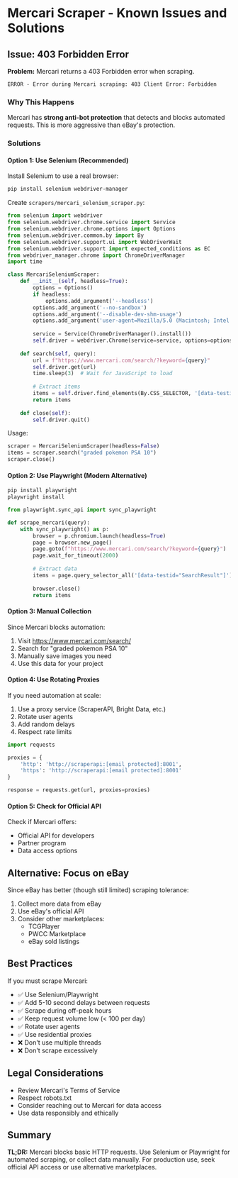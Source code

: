 # Mercari Scraper - Known Issues and Solutions

## Issue: 403 Forbidden Error

**Problem:** Mercari returns a 403 Forbidden error when scraping.

```
ERROR - Error during Mercari scraping: 403 Client Error: Forbidden
```

### Why This Happens

Mercari has **strong anti-bot protection** that detects and blocks automated requests. This is more aggressive than eBay's protection.

### Solutions

#### Option 1: Use Selenium (Recommended)

Install Selenium to use a real browser:

```bash
pip install selenium webdriver-manager
```

Create `scrapers/mercari_selenium_scraper.py`:

```python
from selenium import webdriver
from selenium.webdriver.chrome.service import Service
from selenium.webdriver.chrome.options import Options
from selenium.webdriver.common.by import By
from selenium.webdriver.support.ui import WebDriverWait
from selenium.webdriver.support import expected_conditions as EC
from webdriver_manager.chrome import ChromeDriverManager
import time

class MercariSeleniumScraper:
    def __init__(self, headless=True):
        options = Options()
        if headless:
            options.add_argument('--headless')
        options.add_argument('--no-sandbox')
        options.add_argument('--disable-dev-shm-usage')
        options.add_argument('user-agent=Mozilla/5.0 (Macintosh; Intel Mac OS X 10_15_7)')
        
        service = Service(ChromeDriverManager().install())
        self.driver = webdriver.Chrome(service=service, options=options)
    
    def search(self, query):
        url = f"https://www.mercari.com/search/?keyword={query}"
        self.driver.get(url)
        time.sleep(3)  # Wait for JavaScript to load
        
        # Extract items
        items = self.driver.find_elements(By.CSS_SELECTOR, '[data-testid="SearchResult"]')
        return items
    
    def close(self):
        self.driver.quit()
```

Usage:
```python
scraper = MercariSeleniumScraper(headless=False)
items = scraper.search("graded pokemon PSA 10")
scraper.close()
```

#### Option 2: Use Playwright (Modern Alternative)

```bash
pip install playwright
playwright install
```

```python
from playwright.sync_api import sync_playwright

def scrape_mercari(query):
    with sync_playwright() as p:
        browser = p.chromium.launch(headless=True)
        page = browser.new_page()
        page.goto(f"https://www.mercari.com/search/?keyword={query}")
        page.wait_for_timeout(2000)
        
        # Extract data
        items = page.query_selector_all('[data-testid="SearchResult"]')
        
        browser.close()
        return items
```

#### Option 3: Manual Collection

Since Mercari blocks automation:
1. Visit https://www.mercari.com/search/
2. Search for "graded pokemon PSA 10"
3. Manually save images you need
4. Use this data for your project

#### Option 4: Use Rotating Proxies

If you need automation at scale:
1. Use a proxy service (ScraperAPI, Bright Data, etc.)
2. Rotate user agents
3. Add random delays
4. Respect rate limits

```python
import requests

proxies = {
    'http': 'http://scraperapi:[email protected]:8001',
    'https': 'http://scraperapi:[email protected]:8001'
}

response = requests.get(url, proxies=proxies)
```

#### Option 5: Check for Official API

Check if Mercari offers:
- Official API for developers
- Partner program
- Data access options

## Alternative: Focus on eBay

Since eBay has better (though still limited) scraping tolerance:
1. Collect more data from eBay
2. Use eBay's official API
3. Consider other marketplaces:
   - TCGPlayer
   - PWCC Marketplace
   - eBay sold listings

## Best Practices

If you must scrape Mercari:
- ✅ Use Selenium/Playwright
- ✅ Add 5-10 second delays between requests
- ✅ Scrape during off-peak hours
- ✅ Keep request volume low (< 100 per day)
- ✅ Rotate user agents
- ✅ Use residential proxies
- ❌ Don't use multiple threads
- ❌ Don't scrape excessively

## Legal Considerations

- Review Mercari's Terms of Service
- Respect robots.txt
- Consider reaching out to Mercari for data access
- Use data responsibly and ethically

## Summary

**TL;DR:** Mercari blocks basic HTTP requests. Use Selenium or Playwright for automated scraping, or collect data manually. For production use, seek official API access or use alternative marketplaces.
